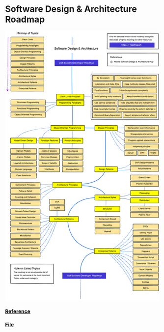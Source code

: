 # Software Design & Architecture Roadmap

![Software Design & Architecture Roadmap](./resources/software-design-architecture.jpg)

### [Reference](https://roadmap.sh/software-design-architecture)
### [File](./resources/software-design-architecture.pdf)